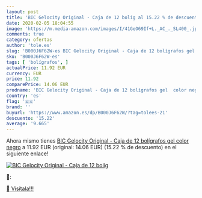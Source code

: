 ```yaml
---
layout: post
title: 'BIC Gelocity Original - Caja de 12 bolíg al 15.22 % de descuento'
date: 2020-02-05 18:04:55
image: 'https://m.media-amazon.com/images/I/41GeO69If+L._AC_._SL400_.jpg'
comments: true
category: ofertas
author: 'tole.es'
slug: 'B000J6F62W-es BIC Gelocity Original - Caja de 12 bolígrafos gel color negro'
sku: 'B000J6F62W-es'
tags: [ 'bolígrafos', ]
actualPrice: 11.92 EUR
currency: EUR
price: 11.92
comparePrice: 14.06 EUR
prodname: 'BIC Gelocity Original - Caja de 12 bolígrafos gel  color negro'
country: 'es'
flag: '🇪🇸'
brand: ''
buyurl: 'https://www.amazon.es/dp/B000J6F62W/?tag=tolees-21'
descuento: '15.22'
average: '9.665'
---
```


Ahora mismo tienes [BIC Gelocity Original - Caja de 12 bolígrafos gel  color negro](https://www.amazon.es/dp/B000J6F62W/?tag=tolees-21) a 11.92 EUR (original: 14.06 EUR) (15.22 %  de descuento) en el siguiente enlace!

[![BIC Gelocity Original - Caja de 12 bolíg](https://m.media-amazon.com/images/I/41GeO69If+L._AC_._SL400_.jpg)](https://www.amazon.es/dp/B000J6F62W/?tag=tolees-21)

🔎:


[🛒 Visítala!!!](https://www.amazon.es/dp/B000J6F62W/?tag=tolees-21)
